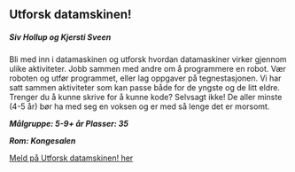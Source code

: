 ## Utforsk datamskinen!
##### Siv Hollup og Kjersti Sveen

Bli med inn i datamaskinen og utforsk hvordan datamaskiner virker gjennom ulike aktiviteter. Jobb sammen med andre om å programmere en robot. Vær roboten og utfør programmet, eller lag oppgaver på tegnestasjonen. Vi har satt sammen aktiviteter som kan passe både for de yngste og de litt eldre. Trenger du å kunne skrive for å kunne kode? Selvsagt ikke! De aller minste (4-5 år) bør ha med seg en voksen og er med så lenge det er morsomt. 

***Målgruppe: 5-9+ år      Plasser: 35***

***Rom: Kongesalen***

[Meld på Utforsk datamskinen! her](https://boosterconf.ticketco.events/no/nb/e/utforsk_datamskinen_2023)